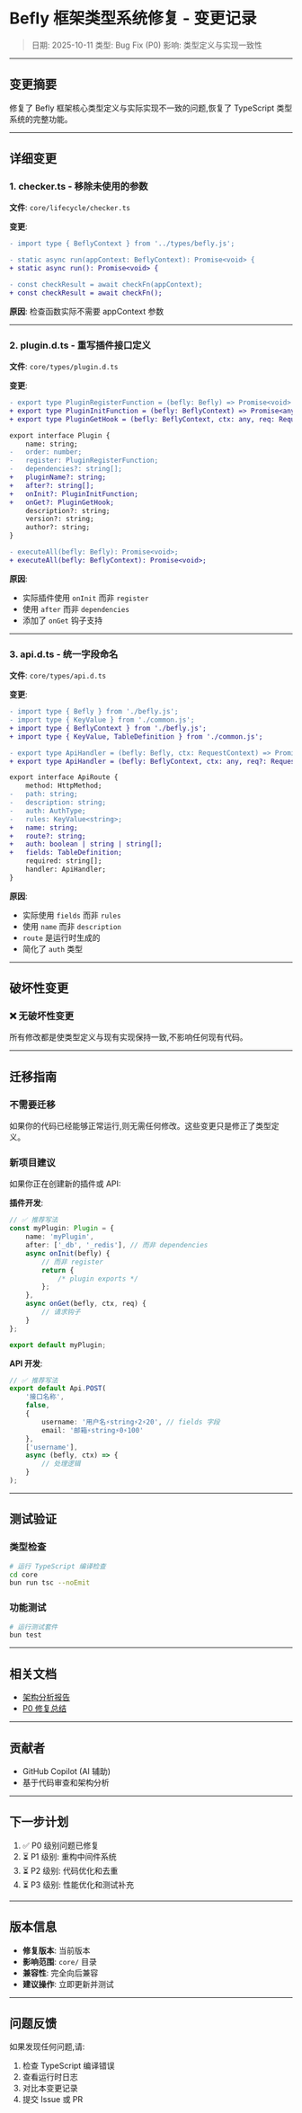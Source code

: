 # Befly 框架类型系统修复 - 变更记录

> 日期: 2025-10-11
> 类型: Bug Fix (P0)
> 影响: 类型定义与实现一致性

---

## 变更摘要

修复了 Befly 框架核心类型定义与实际实现不一致的问题,恢复了 TypeScript 类型系统的完整功能。

---

## 详细变更

### 1. checker.ts - 移除未使用的参数

**文件**: `core/lifecycle/checker.ts`

**变更**:

```diff
- import type { BeflyContext } from '../types/befly.js';

- static async run(appContext: BeflyContext): Promise<void> {
+ static async run(): Promise<void> {

- const checkResult = await checkFn(appContext);
+ const checkResult = await checkFn();
```

**原因**: 检查函数实际不需要 appContext 参数

---

### 2. plugin.d.ts - 重写插件接口定义

**文件**: `core/types/plugin.d.ts`

**变更**:

```diff
- export type PluginRegisterFunction = (befly: Befly) => Promise<void> | void;
+ export type PluginInitFunction = (befly: BeflyContext) => Promise<any> | any;
+ export type PluginGetHook = (befly: BeflyContext, ctx: any, req: Request) => Promise<void> | void;

export interface Plugin {
    name: string;
-   order: number;
-   register: PluginRegisterFunction;
-   dependencies?: string[];
+   pluginName?: string;
+   after?: string[];
+   onInit?: PluginInitFunction;
+   onGet?: PluginGetHook;
    description?: string;
    version?: string;
    author?: string;
}

- executeAll(befly: Befly): Promise<void>;
+ executeAll(befly: BeflyContext): Promise<void>;
```

**原因**:

-   实际插件使用 `onInit` 而非 `register`
-   使用 `after` 而非 `dependencies`
-   添加了 `onGet` 钩子支持

---

### 3. api.d.ts - 统一字段命名

**文件**: `core/types/api.d.ts`

**变更**:

```diff
- import type { Befly } from './befly.js';
- import type { KeyValue } from './common.js';
+ import type { BeflyContext } from './befly.js';
+ import type { KeyValue, TableDefinition } from './common.js';

- export type ApiHandler = (befly: Befly, ctx: RequestContext) => Promise<Response | R>;
+ export type ApiHandler = (befly: BeflyContext, ctx: any, req?: Request) => Promise<Response | R> | Response | R;

export interface ApiRoute {
    method: HttpMethod;
-   path: string;
-   description: string;
-   auth: AuthType;
-   rules: KeyValue<string>;
+   name: string;
+   route?: string;
+   auth: boolean | string | string[];
+   fields: TableDefinition;
    required: string[];
    handler: ApiHandler;
}
```

**原因**:

-   实际使用 `fields` 而非 `rules`
-   使用 `name` 而非 `description`
-   `route` 是运行时生成的
-   简化了 `auth` 类型

---

## 破坏性变更

### ❌ 无破坏性变更

所有修改都是使类型定义与现有实现保持一致,不影响任何现有代码。

---

## 迁移指南

### 不需要迁移

如果你的代码已经能够正常运行,则无需任何修改。这些变更只是修正了类型定义。

### 新项目建议

如果你正在创建新的插件或 API:

**插件开发**:

```typescript
// ✅ 推荐写法
const myPlugin: Plugin = {
    name: 'myPlugin',
    after: ['_db', '_redis'], // 而非 dependencies
    async onInit(befly) {
        // 而非 register
        return {
            /* plugin exports */
        };
    },
    async onGet(befly, ctx, req) {
        // 请求钩子
    }
};

export default myPlugin;
```

**API 开发**:

```typescript
// ✅ 推荐写法
export default Api.POST(
    '接口名称',
    false,
    {
        username: '用户名⚡string⚡2⚡20', // fields 字段
        email: '邮箱⚡string⚡0⚡100'
    },
    ['username'],
    async (befly, ctx) => {
        // 处理逻辑
    }
);
```

---

## 测试验证

### 类型检查

```bash
# 运行 TypeScript 编译检查
cd core
bun run tsc --noEmit
```

### 功能测试

```bash
# 运行测试套件
bun test
```

---

## 相关文档

-   [架构分析报告](./core-architecture-analysis.md)
-   [P0 修复总结](./p0-fixes-summary.md)

---

## 贡献者

-   GitHub Copilot (AI 辅助)
-   基于代码审查和架构分析

---

## 下一步计划

1. ✅ P0 级别问题已修复
2. ⏳ P1 级别: 重构中间件系统
3. ⏳ P2 级别: 代码优化和去重
4. ⏳ P3 级别: 性能优化和测试补充

---

## 版本信息

-   **修复版本**: 当前版本
-   **影响范围**: `core/` 目录
-   **兼容性**: 完全向后兼容
-   **建议操作**: 立即更新并测试

---

## 问题反馈

如果发现任何问题,请:

1. 检查 TypeScript 编译错误
2. 查看运行时日志
3. 对比本变更记录
4. 提交 Issue 或 PR
